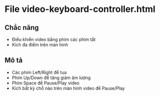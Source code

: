 # File video-keyboard-controller.html

## Chắc năng
* Điều khiển video bằng phím các phìm tắt
* Kích đa điểm trên màn hình

## Mô tả
* Các phím Left/Right để tua
* Phím Up/Down để tăng giảm âm lượng
* Phím Space để Pause/Play video
* Kích bất kỳ chỗ nào trên màn hình video để Pause/Play
